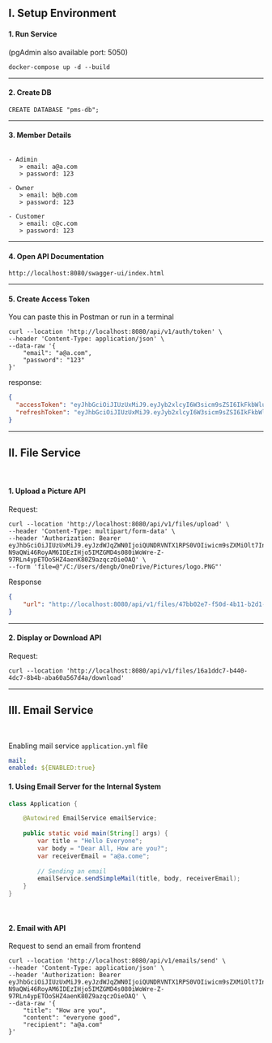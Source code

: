 ## I. Setup Environment

#### 1. Run Service

(pgAdmin also available port: 5050)

```shell
docker-compose up -d --build
```

---

#### 2. Create DB

```shell
CREATE DATABASE "pms-db";
```

---

#### 3. Member Details

```

- Adimin
   > email: a@a.com
   > password: 123 

- Owner
   > email: b@b.com
   > password: 123

- Customer
   > email: c@c.com
   > password: 123
```

---

#### 4. Open API Documentation

```http://localhost:8080/swagger-ui/index.html```

---

#### 5. Create Access Token

You can paste this in Postman or run in a terminal

```shell
curl --location 'http://localhost:8080/api/v1/auth/token' \
--header 'Content-Type: application/json' \
--data-raw '{
    "email": "a@a.com",
    "password": "123"
}'
```

response:

```json
{
  "accessToken": "eyJhbGciOiJIUzUxMiJ9.eyJyb2xlcyI6W3sicm9sZSI6IkFkbWluIn1dLCJleHAiOjE3MDcwNzYxNjAsImlhdCI6MTcwNzA3NTU2MCwiZW1haWwiOiJhQGEuY29tIn0.rw0kPwa9Jpi8vNgBtej3X4QH0rDN69h1jg-sQtUY4w-sjnjYJSrpMq1S3CKOoiYL8ZWffrvX9b2uSDQNhP4GVw",
  "refreshToken": "eyJhbGciOiJIUzUxMiJ9.eyJyb2xlcyI6W3sicm9sZSI6IkFkbWluIn1dLCJleHAiOjE3MDcwNzY3NjEsImlhdCI6MTcwNzA3NTU2MSwiZW1haWwiOiJhQGEuY29tIn0.HmEI79h6_IZBsZDv73kMd6XTcfz5PJBq2WrZPXNXBt1vco-osuq5PiEzDPIAn_KYTVvlb8CSlEybyJMqss8tKQ"
}
```

---

## II. File Service

<br>

#### 1. Upload a Picture API

Request:
```shell
curl --location 'http://localhost:8080/api/v1/files/upload' \
--header 'Content-Type: multipart/form-data' \
--header 'Authorization: Bearer eyJhbGciOiJIUzUxMiJ9.eyJzdWJqZWN0IjoiQUNDRVNTX1RPS0VOIiwicm9sZXMiOlt7InJvbGUiOiJBZG1pbiJ9XSwiZXhwIjoxNzA3MTgxMDYxLCJpYXQiOjE3MDcxODA0NjEsImVtYWlsIjoiYUBhLmNvbSJ9.NgZm43M-N9aQWi46RoyAM6IDEzIHjo5IMZGMD4s080iWoWre-Z-97RLn4ypETOoSHZ4aenK80Z9azqczOieOAQ' \
--form 'file=@"/C:/Users/dengb/OneDrive/Pictures/logo.PNG"'
```

Response
```json
{
    "url": "http://localhost:8080/api/v1/files/47bb02e7-f50d-4b11-b2d1-3d8ffa313ca9/download"
}
```

---

#### 2. Display or Download API

Request:
```shell
curl --location 'http://localhost:8080/api/v1/files/16a1ddc7-b440-4dc7-8b4b-aba60a567d4a/download'
```

---


## III. Email Service

<br>

Enabling mail service `application.yml` file

```yaml
mail:
enabled: ${ENABLED:true}
```


#### 1. Using Email Server for the Internal System

```java
class Application {

    @Autowired EmailService emailService;
    
    public static void main(String[] args) {
        var title = "Hello Everyone";
        var body = "Dear All, How are you?";
        var receiverEmail = "a@a.come";
        
        // Sending an email
        emailService.sendSimpleMail(title, body, receiverEmail);
    }
}

```

<br>

#### 2. Email with API

Request to send an email from frontend

```shell
curl --location 'http://localhost:8080/api/v1/emails/send' \
--header 'Content-Type: application/json' \
--header 'Authorization: Bearer eyJhbGciOiJIUzUxMiJ9.eyJzdWJqZWN0IjoiQUNDRVNTX1RPS0VOIiwicm9sZXMiOlt7InJvbGUiOiJBZG1pbiJ9XSwiZXhwIjoxNzA3MTgxMDYxLCJpYXQiOjE3MDcxODA0NjEsImVtYWlsIjoiYUBhLmNvbSJ9.NgZm43M-N9aQWi46RoyAM6IDEzIHjo5IMZGMD4s080iWoWre-Z-97RLn4ypETOoSHZ4aenK80Z9azqczOieOAQ' \
--data-raw '{
    "title": "How are you",
    "content": "everyone good",
    "recipient": "a@a.com"
}'
```

